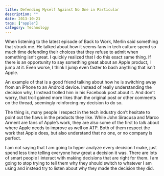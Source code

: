 ```yaml
---
title: Defending Myself Against No One in Particular
description: ""
date: 2013-10-21
tags: ["apple"]
category: Technology
---
```


When listening to the latest episode of Back to Work, Merlin said something that struck me. He talked about how it seems fans in tech culture spend so much time defending their choices that they refuse to admit when something isn’t great. I quickly realized that I do this exact same thing. If there is an opportunity to say something great about an Apple product, I jump at it. Even worse, I think I jump even faster to bash anything that isn’t Apple.

An example of that is a good friend talking about how he is switching away from an iPhone to an Android device. Instead of really understanding the decision why, I instead trolled him in his Facebook post about it. And don’t worry, that troll gained more likes than the original post or other comments on the thread, seemingly reinforcing my decision to do so.

The thing is, many people I respect in the tech industry don’t hesitate to point out the flaws in the products they like. While John Siracusa and Marco Arment are fans of Apple’s work, they are also some of the first to talk about where Apple needs to improve as well on ATP. Both of them respect the work that Apple does, but also understand that no one, or no company is perfect.

I am not saying that I am going to hyper analyze every decision I make, just spend less time telling everyone how great a decision it was. There are lots of smart people I interact with making decisions that are right for them. I am going to stop trying to tell them why they should switch to whatever I am using and instead try to listen about why they made the decision they did.